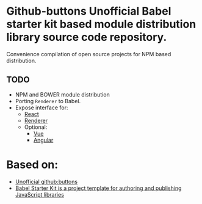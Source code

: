 # Github-buttons Unofficial Babel starter kit based module distribution library source code repository.

Convenience compilation of open source projects for NPM based distribution.

## TODO

* NPM and BOWER module distribution
* Porting `Renderer` to Babel.
* Expose interface for:
  * [ React ](https://github.com/ntkme/github-buttons/tree/master/dist/react)
  * [ Renderer ](https://github.com/ntkme/github-buttons/blob/master/dist/buttons.js)
  * Optional:
    * [ Vue ](https://github.com/ntkme/github-buttons/tree/master/dist/vue)
    * [ Angular ](https://github.com/ntkme/github-buttons/tree/master/dist/angular)


# Based on:

* [Unofficial github:buttons]( https://github.com/ntkme/github-buttons )
* [Babel Starter Kit is a project template for authoring and publishing JavaScript libraries]( https://github.com/kriasoft/babel-starter-kit )
